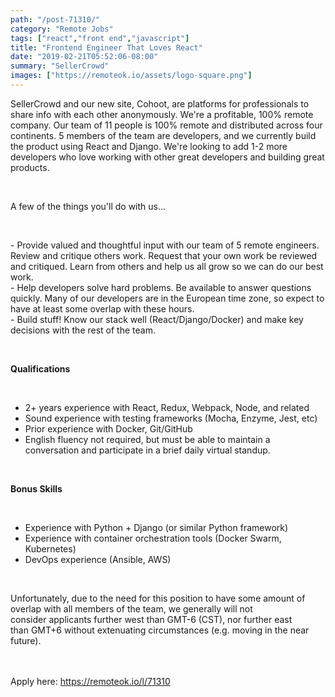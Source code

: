 ```yaml
---
path: "/post-71310/"
category: "Remote Jobs"
tags: ["react","front end","javascript"]
title: "Frontend Engineer That Loves React"
date: "2019-02-21T05:52:06-08:00"
summary: "SellerCrowd"
images: ["https://remoteok.io/assets/logo-square.png"]
---
```


<p>SellerCrowd and our new site, Cohoot, are platforms for professionals to share info with each other anonymously. We're a profitable, 100% remote company. Our team of 11 people is 100% remote and distributed across four continents. 5 members of the team are developers, and we currently build the product using React and Django. We're looking to add 1-2 more developers who love&nbsp;working with other great developers and building great products.</p><br /><p>A few of the things you'll do with us...</p><br /><p>- Provide valued and thoughtful input with&nbsp;our team of 5 remote engineers. Review and critique others work. Request that your own work be reviewed and critiqued. Learn from others and help us all grow so we can do our best work.&nbsp;<br>- Help developers solve hard problems. Be available to answer questions quickly. Many of our developers are in the European time zone, so expect to have at least some overlap with these hours.<br>- Build stuff! Know our stack well (React/Django/Docker) and make key decisions with the rest of the team.&nbsp;</p><br /><p><strong>Qualifications</strong></p><br /><ul><li>2+ years&nbsp;experience with React, Redux, Webpack, Node, and related</li><li>Sound experience&nbsp;with testing frameworks (Mocha, Enzyme, Jest, etc)</li><li>Prior experience with Docker, Git/GitHub</li><li>English fluency not required, but must be able to maintain a conversation and participate in a brief daily virtual standup.</li></ul><br /><p><strong>Bonus Skills</strong></p><br /><ul><li>Experience with Python + Django (or similar Python framework)</li><li>Experience with container orchestration tools (Docker Swarm, Kubernetes)</li><li>DevOps experience (Ansible, AWS)</li></ul><br /><p>Unfortunately, due to the need for this position to have some amount of overlap with all members of the team, we generally will not consider&nbsp;applicants further west than GMT-6 (CST), nor further east than&nbsp;GMT+6&nbsp;without extenuating circumstances (e.g. moving in the near future).</p>

<br/>
<br/>
Apply here: <A HREF="https://remoteok.io/l/71310">https://remoteok.io/l/71310</A>
